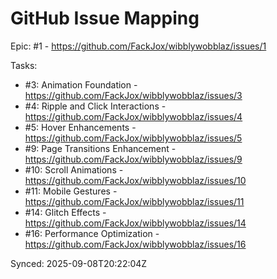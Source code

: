 # GitHub Issue Mapping

Epic: #1 - https://github.com/FackJox/wibblywobblaz/issues/1

Tasks:
- #3: Animation Foundation - https://github.com/FackJox/wibblywobblaz/issues/3
- #4: Ripple and Click Interactions - https://github.com/FackJox/wibblywobblaz/issues/4
- #5: Hover Enhancements - https://github.com/FackJox/wibblywobblaz/issues/5
- #9: Page Transitions Enhancement - https://github.com/FackJox/wibblywobblaz/issues/9
- #10: Scroll Animations - https://github.com/FackJox/wibblywobblaz/issues/10
- #11: Mobile Gestures - https://github.com/FackJox/wibblywobblaz/issues/11
- #14: Glitch Effects - https://github.com/FackJox/wibblywobblaz/issues/14
- #16: Performance Optimization - https://github.com/FackJox/wibblywobblaz/issues/16

Synced: 2025-09-08T20:22:04Z
